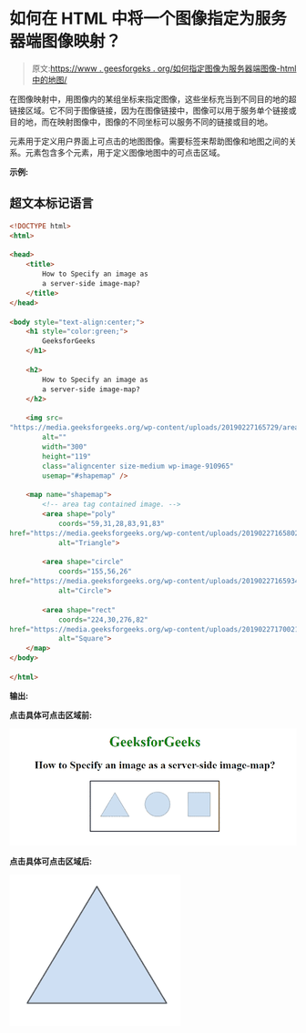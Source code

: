 # 如何在 HTML 中将一个图像指定为服务器端图像映射？

> 原文:[https://www . geesforgeks . org/如何指定图像为服务器端图像-html 中的地图/](https://www.geeksforgeeks.org/how-to-specify-an-image-as-a-server-side-image-map-in-html/)

在图像映射中，用图像内的某组坐标来指定图像，这些坐标充当到不同目的地的超链接区域。它不同于图像链接，因为在图像链接中，图像可以用于服务单个链接或目的地，而在映射图像中，图像的不同坐标可以服务不同的链接或目的地。

<map>元素用于定义用户界面上可点击的地图图像。<map>需要标签来帮助图像和地图之间的关系。<map>元素包含多个元素，用于定义图像地图中的可点击区域。</map></map></map>

**示例:**

## 超文本标记语言

```html
<!DOCTYPE html>
<html>

<head>
    <title>
        How to Specify an image as
        a server-side image-map?
    </title>
</head>

<body style="text-align:center;">
    <h1 style="color:green;">
        GeeksforGeeks
    </h1>

    <h2>
        How to Specify an image as
        a server-side image-map?
    </h2>

    <img src=
"https://media.geeksforgeeks.org/wp-content/uploads/20190227165729/area11.png"
        alt=""
        width="300"
        height="119"
        class="aligncenter size-medium wp-image-910965"
        usemap="#shapemap" />

    <map name="shapemap">
        <!-- area tag contained image. -->
        <area shape="poly"
            coords="59,31,28,83,91,83"
href="https://media.geeksforgeeks.org/wp-content/uploads/20190227165802/area2.png"
            alt="Triangle">

        <area shape="circle"
            coords="155,56,26"
href="https://media.geeksforgeeks.org/wp-content/uploads/20190227165934/area3.png"
            alt="Circle">

        <area shape="rect"
            coords="224,30,276,82"
href="https://media.geeksforgeeks.org/wp-content/uploads/20190227170021/area4.png"
            alt="Square">
    </map>
</body>

</html>
```

**输出:**

**点击具体可点击区域前:**

![](img/30250c80214ae10af321dc727d7df1e7.png)

**点击具体可点击区域后:**

![](img/395068ac4e1b69d69d916d82cccbede9.png)